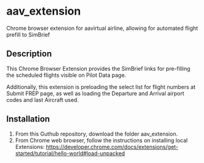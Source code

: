 # aav_extension
Chrome browser extension for aavirtual airline, allowing for automated flight prefill to SimBrief

## Description
This Chrome Browser Extension provides the SimBrief links for pre-filling the scheduled flights visible on Pilot Data page.

Additionally, this extension is preloading the select list for flight numbers at Submit FREP page, as well as loading the Departure and Arrival airport codes and last Aircraft used.

## Installation
1. From this Guthub repository, download the folder aav_extension.
2. From Chrome web browser, follow the instructions on installing local Extensions: https://developer.chrome.com/docs/extensions/get-started/tutorial/hello-world#load-unpacked
